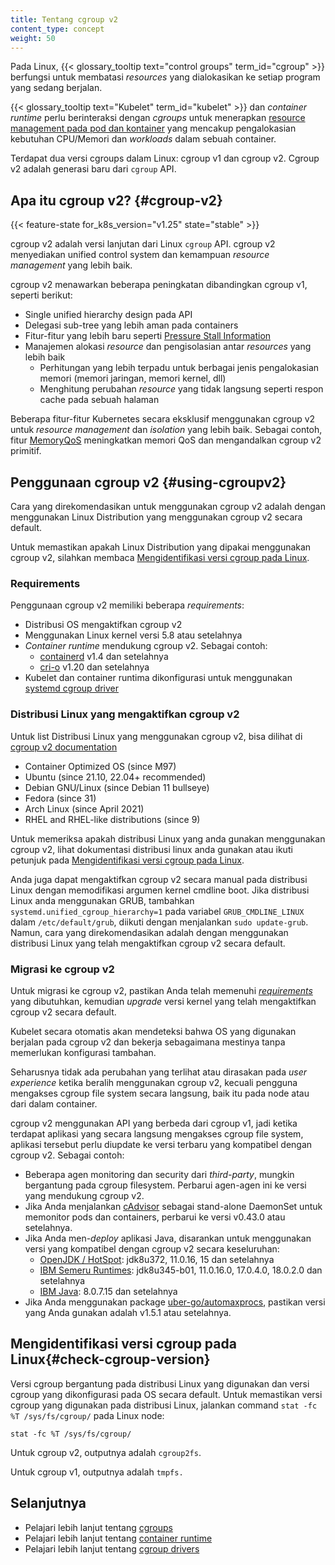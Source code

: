 ```yaml
---
title: Tentang cgroup v2
content_type: concept
weight: 50
---
```


<!-- overview -->

Pada Linux, {{< glossary_tooltip text="control groups" term_id="cgroup" >}}
berfungsi untuk membatasi <i>resources</i> yang dialokasikan ke setiap program yang sedang berjalan.

{{< glossary_tooltip text="Kubelet" term_id="kubelet" >}} dan <i>container runtime</i> perlu berinteraksi dengan <i>cgroups</i> untuk menerapkan [resource management pada pod dan kontainer](/docs/concepts/configuration/manage-resources-containers/) yang mencakup pengalokasian kebutuhan CPU/Memori dan <i>workloads</i> dalam sebuah container.

Terdapat dua versi cgroups dalam Linux: cgroup v1 dan cgroup v2. Cgroup v2 adalah generasi baru dari `cgroup` API.

<!-- body -->


## Apa itu cgroup v2? {#cgroup-v2}
{{< feature-state for_k8s_version="v1.25" state="stable" >}}

cgroup v2 adalah versi lanjutan dari Linux `cgroup` API. cgroup v2 menyediakan unified control system dan kemampuan <i>resource management</i> yang lebih baik. 

cgroup v2 menawarkan beberapa peningkatan dibandingkan cgroup v1, seperti berikut:

- Single unified hierarchy design pada API
- Delegasi sub-tree yang lebih aman pada containers
- Fitur-fitur yang lebih baru seperti [Pressure Stall Information](https://www.kernel.org/doc/html/latest/accounting/psi.html)
- Manajemen alokasi <i>resource</i> dan pengisolasian antar <i>resources</i> yang lebih baik
  - Perhitungan yang lebih terpadu untuk berbagai jenis pengalokasian memori (memori jaringan, memori kernel, dll)
  - Menghitung perubahan <i>resource</i> yang tidak langsung seperti respon cache pada sebuah halaman

Beberapa fitur-fitur Kubernetes secara eksklusif menggunakan cgroup v2 untuk <i>resource management</i> dan <i>isolation</i> yang lebih baik. Sebagai contoh, fitur [MemoryQoS](/blog/2021/11/26/qos-memory-resources/) meningkatkan memori QoS dan mengandalkan cgroup v2 primitif.


## Penggunaan cgroup v2 {#using-cgroupv2}

Cara yang direkomendasikan untuk menggunakan cgroup v2 adalah dengan menggunakan Linux Distribution yang menggunakan cgroup v2 secara default.

Untuk memastikan apakah Linux Distribution yang dipakai menggunakan cgroup v2, silahkan membaca 
[Mengidentifikasi versi cgroup pada Linux](#check-cgroup-version).

### Requirements

Penggunaan cgroup v2 memiliki beberapa <i>requirements</i>:

* Distribusi OS mengaktifkan cgroup v2
* Menggunakan Linux kernel versi 5.8 atau setelahnya
* <i>Container runtime</i> mendukung cgroup v2. Sebagai contoh:
  * [containerd](https://containerd.io/) v1.4 dan setelahnya
  * [cri-o](https://cri-o.io/) v1.20 dan setelahnya
* Kubelet dan container runtima dikonfigurasi untuk menggunakan [systemd cgroup driver](/docs/setup/production-environment/container-runtimes#systemd-cgroup-driver)

### Distribusi Linux yang mengaktifkan cgroup v2

Untuk list Distribusi Linux yang menggunakan cgroup v2, bisa dilihat di [cgroup v2 documentation](https://github.com/opencontainers/runc/blob/main/docs/cgroup-v2.md)

<!-- the list should be kept in sync with https://github.com/opencontainers/runc/blob/main/docs/cgroup-v2.md -->
* Container Optimized OS (since M97)
* Ubuntu (since 21.10, 22.04+ recommended)
* Debian GNU/Linux (since Debian 11 bullseye)
* Fedora (since 31)
* Arch Linux (since April 2021)
* RHEL and RHEL-like distributions (since 9)

Untuk memeriksa apakah distribusi Linux yang anda gunakan menggunakan cgroup v2, lihat dokumentasi distribusi linux anda gunakan atau ikuti petunjuk pada [Mengidentifikasi versi cgroup pada Linux](#check-cgroup-version).

Anda juga dapat mengaktifkan cgroup v2 secara manual pada distribusi Linux dengan memodifikasi argumen kernel cmdline boot. Jika distribusi Linux anda menggunakan GRUB, tambahkan `systemd.unified_cgroup_hierarchy=1` pada variabel `GRUB_CMDLINE_LINUX` dalam `/etc/default/grub`, diikuti dengan menjalankan `sudo update-grub`. Namun, cara yang direkomendasikan adalah dengan menggunakan distribusi Linux yang telah mengaktifkan cgroup v2 secara default.

### Migrasi ke cgroup v2

Untuk migrasi ke cgroup v2, pastikan Anda telah memenuhi <i>[requirements](#requirements)</i> yang dibutuhkan, kemudian <i>upgrade</i> versi kernel yang telah mengaktifkan cgroup v2 secara default.

Kubelet secara otomatis akan mendeteksi bahwa OS yang digunakan berjalan pada cgroup v2 dan bekerja sebagaimana mestinya tanpa memerlukan konfigurasi tambahan.

Seharusnya tidak ada perubahan yang terlihat atau dirasakan pada <i>user experience</i> ketika beralih menggunakan cgroup v2, kecuali pengguna mengakses cgroup file system secara langsung, baik itu pada node atau dari dalam container.

cgroup v2 menggunakan API yang berbeda dari cgroup v1, jadi ketika terdapat aplikasi yang secara langsung mengakses cgroup file system, aplikasi tersebut perlu diupdate ke versi terbaru yang kompatibel dengan cgroup v2. Sebagai contoh:

* Beberapa agen monitoring dan security dari <i>third-party</i>, mungkin bergantung pada cgroup filesystem. Perbarui agen-agen ini ke versi yang mendukung cgroup v2.
* Jika Anda menjalankan [cAdvisor](https://github.com/google/cadvisor) sebagai stand-alone
 DaemonSet untuk memonitor pods dan containers, perbarui ke versi v0.43.0 atau setelahnya.
* Jika Anda men-<i>deploy</i> aplikasi Java, disarankan untuk menggunakan versi yang kompatibel dengan cgroup v2 secara keseluruhan:
    * [OpenJDK / HotSpot](https://bugs.openjdk.org/browse/JDK-8230305): jdk8u372, 11.0.16, 15 dan setelahnya
    * [IBM Semeru Runtimes](https://www.eclipse.org/openj9/docs/version0.33/#control-groups-v2-support): jdk8u345-b01, 11.0.16.0, 17.0.4.0, 18.0.2.0 dan setelahnya
    * [IBM Java](https://www.ibm.com/docs/en/sdk-java-technology/8?topic=new-service-refresh-7#whatsnew_sr7__fp15): 8.0.7.15 dan setelahnya
* Jika Anda menggunakan package [uber-go/automaxprocs](https://github.com/uber-go/automaxprocs), pastikan versi yang Anda gunakan adalah v1.5.1 atau setelahnya.

## Mengidentifikasi versi cgroup pada Linux{#check-cgroup-version}

Versi cgroup bergantung pada distribusi Linux yang digunakan dan versi cgroup yang dikonfigurasi pada OS secara default. Untuk memastikan versi cgroup yang digunakan pada distribusi Linux, jalankan command `stat -fc %T /sys/fs/cgroup/` pada Linux node:

```shell
stat -fc %T /sys/fs/cgroup/
```

Untuk cgroup v2, outputnya adalah `cgroup2fs`.

Untuk cgroup v1, outputnya adalah `tmpfs.`

## Selanjutnya

- Pelajari lebih lanjut tentang [cgroups](https://man7.org/linux/man-pages/man7/cgroups.7.html)
- Pelajari lebih lanjut tentang [container runtime](/docs/concepts/architecture/cri)
- Pelajari lebih lanjut tentang [cgroup drivers](/docs/setup/production-environment/container-runtimes#cgroup-drivers)
